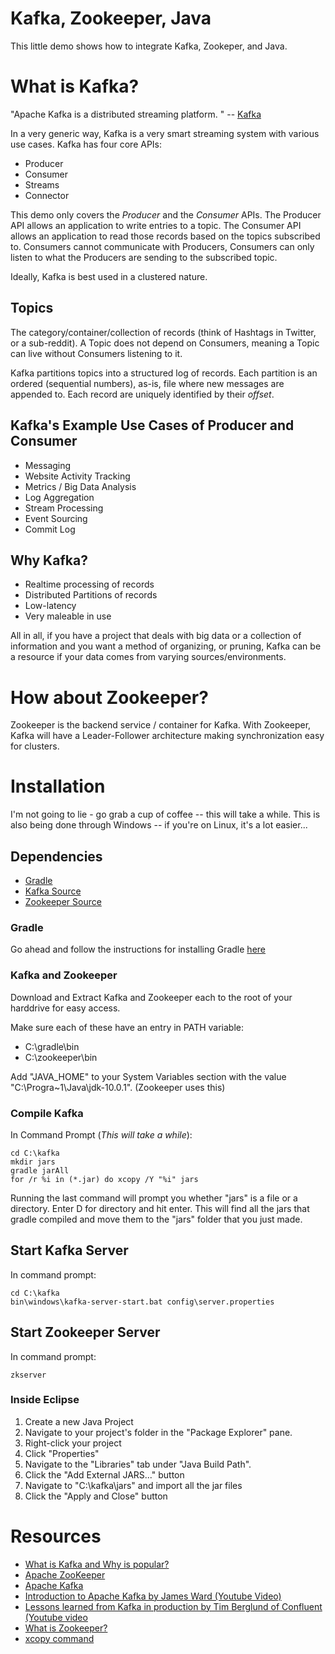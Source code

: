 # Kafka, Zookeeper, Java
This little demo shows how to integrate Kafka, Zookeper, and Java.

# What is Kafka?
"Apache Kafka is a distributed streaming platform. " -- [Kafka](https://kafka.apache.org/)

In a very generic way, Kafka is a very smart streaming system with various use cases. Kafka has four core APIs:
* Producer
* Consumer
* Streams
* Connector

This demo only covers the *Producer* and the *Consumer* APIs. The Producer API allows an application to write entries to a topic. The Consumer API allows an application to read those records based on the topics subscribed to. Consumers cannot communicate with Producers, Consumers can only listen to what the Producers are sending to the subscribed topic.

Ideally, Kafka is best used in a clustered nature.

## Topics
The category/container/collection of records (think of Hashtags in Twitter, or a sub-reddit). A Topic does not depend on Consumers, meaning a Topic can live without Consumers listening to it.

Kafka partitions topics into a structured log of records. Each partition is an ordered (sequential numbers), as-is, file where new messages are appended to. Each record are uniquely identified by their *offset*.

## Kafka's Example Use Cases of Producer and Consumer
* Messaging
* Website Activity Tracking
* Metrics / Big Data Analysis
* Log Aggregation
* Stream Processing
* Event Sourcing
* Commit Log

## Why Kafka?
* Realtime processing of records
* Distributed Partitions of records
* Low-latency
* Very maleable in use

All in all, if you have a project that deals with big data or a collection of information and you want a method of organizing, or pruning, Kafka can be a resource if your data comes from varying sources/environments.

# How about Zookeeper?
Zookeeper is the backend service / container for Kafka. With Zookeeper, Kafka will have a Leader-Follower architecture making synchronization easy for clusters.

# Installation
I'm not going to lie - go grab a cup of coffee -- this will take a while. This is also being done through Windows -- if you're on Linux, it's a lot easier...

## Dependencies
* [Gradle](https://gradle.org/install/)
* [Kafka Source](https://kafka.apache.org/downloads)
* [Zookeeper Source](http://zookeeper.apache.org/releases.html#download)

### Gradle
Go ahead and follow the instructions for installing Gradle [here](https://gradle.org/install/#manually)

### Kafka and Zookeeper
Download and Extract Kafka and Zookeeper each to the root of your harddrive for easy access.

Make sure each of these have an entry in PATH variable:
* C:\gradle\bin
* C:\zookeeper\bin

Add "JAVA_HOME" to your System Variables section with the value "C:\Progra~1\Java\jdk-10.0.1". (Zookeeper uses this)

### Compile Kafka
In Command Prompt (*This will take a while*):
```
cd C:\kafka
mkdir jars
gradle jarAll
for /r %i in (*.jar) do xcopy /Y "%i" jars
```
Running the last command will prompt you whether "jars" is a file or a directory. Enter D for directory and hit enter. This will find all the jars that gradle compiled and move them to the "jars" folder that you just made.

## Start Kafka Server
In command prompt:
```
cd C:\kafka
bin\windows\kafka-server-start.bat config\server.properties
```
## Start Zookeeper Server
In command prompt:
```
zkserver
```

### Inside Eclipse
1. Create a new Java Project
2. Navigate to your project's folder in the "Package Explorer" pane.
3. Right-click your project
4. Click "Properties"
5. Navigate to the "Libraries" tab under "Java Build Path".
6. Click the "Add External JARS..." button
7. Navigate to "C:\kafka\jars" and import all the jar files
8. Click the "Apply and Close" button

# Resources
* [What is Kafka and Why is popular?](https://techbeacon.com/what-apache-kafka-why-it-so-popular-should-you-use-it)
* [Apache ZooKeeper](https://zookeeper.apache.org/)
* [Apache Kafka](https://kafka.apache.org/)
* [Introduction to Apache Kafka by James Ward (Youtube Video)](https://www.youtube.com/watch?v=UEg40Te8pnE)
* [Lessons learned from Kafka in production by Tim Berglund of Confluent (Youtube video](https://www.youtube.com/watch?v=1vLMuWsfMcA)
* [What is Zookeeper?](https://www.youtube.com/watch?v=Kgf9EjTNucM)
* [xcopy command](https://superuser.com/a/653928)
